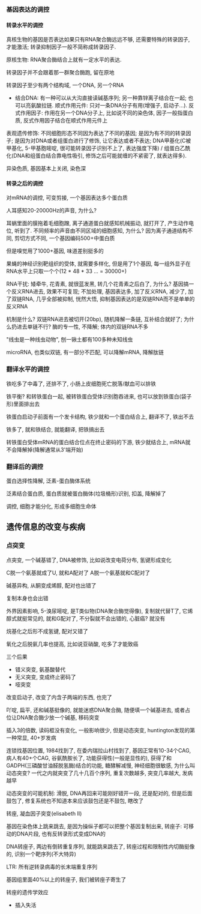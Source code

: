 ### 基因表达的调控

#### 转录水平的调控

真核生物的基因是否表达如果只有RNA聚合酶远远不够, 还需要特殊的转录因子, 才能激活; 转录抑制因子一般不简称成转录因子.

原核生物: RNA聚合酶结合上就有一定水平的表达.

转录因子并不会跟着那一群聚合酶跑, 留在原地

转录因子至少有两个结构域, 一个DNA, 另一个RNA
 - 结合DNA: 有一种可以从大沟直接读碱基序列; 另一种靠锌离子结合在一起; 也可以亮氨酸拉链.  顺式作用元件: 只对一条DNA分子有用(增强子, 启动子...). 反式作用因子: 作用在另一个DNA分子上, 比如说不同的染色体, 因子一般指蛋白质, 反式作用因子结合在顺式作用元件上

表观遗传修饰: 不同细胞形态不同因为表达了不同的基因; 是因为有不同的转录因子; 是因为对DNA或者组蛋白进行了修饰, 让它表达或者不表达; DNA甲基化(C被甲基化, 5-甲基胞嘧啶, 很可能转录因子识别不上了, 表达强度下降) / 组蛋白乙酰化(DNA和组蛋白结合靠电性吸引, 修饰之后可能就缠的不紧密了, 就表达得多).

异染色质, 基因基本上关闭, 染色深

#### 转录之后的调控

对mRNA的调控, 可变剪接, 一个基因表达多个蛋白质

人耳感知20-20000Hz的声音, 为什么?

耳蜗里面的膜拖着毛细胞蹭, 离子通道蛋白就感知机械振动, 就打开了, 产生动作电位, 听到了. 不同频率的声音由不同区域的细胞感知, 为什么? 因为离子通道结构不同, 剪切方式不同, 一个基因编码500+中蛋白质

但是嗅觉用了1000+基因, 味道差别挺多的

果蝇的神经识别靶组织的受体, 就需要多样化, 但是用了1个基因, 每一组外显子在RNA水平上只取一个个(12 * 48 * 33 ... = 30000+)

RNA干扰: 矮牵牛, 花青素, 就很蓝发黑, 转几个花青素之后白了, 为什么? 基因搞一个反义RNA进去, 效果不可复现; 不加处理, 基因表达多, 加了反义RNA, 减少了, 加了双链RNA, 几乎全部被抑制, 恍然大悟, 抑制基因表达的是双链RNA而不是单单的反义RNA

机制是什么? 双链RNA进去被切开(20bp), 随机降解一条链, 互补结合就好了; 为什么扔进去单链不行? 酶的专一性, 不降解; 体内的双链RNA不多

"线虫是一种线虫动物", 刨一锹土都有100多种未知线虫

microRNA, 也类似双链, 有一部分不匹配, 可以降解mRNA, 降解肽链

### 翻译水平的调控

铁吃多了中毒了, 还排不了, 小肠上皮细胞死亡脱落/献血可以排铁

铁平衡? 和转铁蛋白一起, 被转铁蛋白受体识别胞吞进来, 也可以放到铁蛋白(袋子形)里面排出去

铁蛋白启动子前面有一个发卡结构, 铁少就和一个蛋白结合上, 翻译不了, 铁出不去

铁多了, 就和铁结合, 就能翻译, 把铁搞出去

转铁蛋白受体mRNA的蛋白结合位点在终止密码的下游, 铁少就结合上, mRNA就不会降解掉(降解通常从3'端开始)

### 翻译后的调控

蛋白选择性降解, 泛素-蛋白酶体系统

泛素结合蛋白质, 蛋白质就被蛋白酶体(垃圾桶形)识别, 扣盖, 降解掉了

调控, 细胞才能分化, 形成多细胞生命体

## 遗传信息的改变与疾病

### 点突变

点突变, 一个碱基错了, DNA被修饰, 比如说改变电荷分布, 氢键形成变化

C脱一个氨基就成了U, 就和A配对了 A脱一个氨基就和C配对了

碱基异构, 从酮变成烯醇, 配对也出错了

复制本身也会出错

外界因素影响, 5-溴尿嘧啶, 是T类似物(DNA聚合酶觉得像), 复制就代替T了, 它烯醇式就挺常见的, 就和G配对了, 不分裂就不会出错的, 心脏癌? 就没有

烷基化之后形不成氢键, 配对又错了

氧化之后脱氨几率也提高, 比如说亚硝酸, 吃多了才能致癌

三个后果
 - 错义突变, 氨基酸替代
 - 无义突变, 变成终止密码了
 - 哑突变

改变启动子, 改变了内含子两端的东西, 也完了

吖啶, 扁平, 还和碱基挺像的, 就能迷惑DNA聚合酶, 随便填一个碱基进去, 或者占位让DNA聚合酶少放一个碱基, 移码突变

插入3的倍数, 读码框没有变化, 一般影响很少, 但是动态突变, huntington发现的第一种常显, 40+岁发病

连锁找基因位置, 1984找到了, 在委内瑞拉山村找到了, 基因正常有10-34个CAG, 病人有40+个CAG, 谷氨酰胺长了, 功能获得性(一般是显性的), 获得了和GADPH(三磷酸甘油醛脱氢酶)结合的功能, 糖酵解减慢, 神经细胞很敏感, 为什么叫动态突变? 一代之内就突变了几十几百个序列, 重复次数越多, 突变几率越大, 发病越早

动态突变的可能机制: 滑脱, DNA再回来可能刚好错开一段, 还是配对的, 但是后面鼓包了, 修复系统也不知道本来应该鼓包还是不鼓包, 瞎改了

转座, 凝血因子突变(elisabeth II)

基因在染色体上跳来跳去, 是因为操纵子都可以把整个基因复制出来, 转座子: 可移动的DNA片段, 也有反转录形式变成DNA的

DNA转座子, 两边有倒转重复序列, 就能跳来跳去了, 转座过程和限制性内切酶挺像的, 识别一个靶序列(不大特异)

LTR: 所有逆转录病毒的长末端重复序列

基因组里面40%以上的转座子, 我们被转座子寄生了

转座的遗传学效应
 - 插入失活
